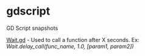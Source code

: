 # gdscript
GD Script snapshots

[Wait.gd](Wait.gd) - Used to call a function after X seconds. Ex: <i>Wait.delay_call(func_name, 1.0, [param1, param2])</i>
